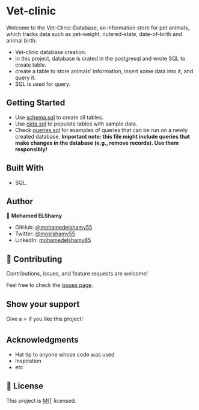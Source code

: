 # Vet-clinic

Welcome to the Vet-Clinic-Database, an information store for pet animals, which tracks data such as pet-weight, nutered-state, date-of-birth and animal birth.

- Vet-clinic database creation.
- In this project, database is crated in the postgresql and wrote SQL to create table.
- create a table to store animals' information, insert some data into it, and query it.
- SQL is used for query.


## Getting Started

- Use [schema.sql](./schema.sql) to create all tables.
- Use [data.sql](./data.sql) to populate tables with sample data.
- Check [queries.sql](./queries.sql) for examples of queries that can be run on a newly created database. **Important note: this file might include queries that make changes in the database (e.g., remove records). Use them responsibly!**

## Built With
- SQL.

## Author

👤 **Mohamed ELShamy**

- GitHub: [@mohamedelshamy55](https://github.com/mohamedelshamy55)
- Twitter: [@moelshamy55](https://mobile.twitter.com/moelshamy55)
- LinkedIn: [mohamedelshamy85](https://www.linkedin.com/in/mohamedelshamy85/)


## 🤝 Contributing

Contributions, issues, and feature requests are welcome!

Feel free to check the [issues page](https://github.com/mohamedelshamy55/Vet-clinic-database/issues).

## Show your support

Give a ⭐️ if you like this project!

## Acknowledgments

- Hat tip to anyone whose code was used
- Inspiration
- etc

## 📝 License

This project is [MIT](./MIT.md) licensed.